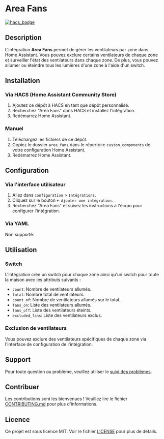 # Area Fans

[![hacs_badge](https://img.shields.io/badge/HACS-Custom-orange.svg)](https://github.com/custom-components/hacs)

## Description

L'intégration **Area Fans** permet de gérer les ventilateurs par zone dans Home Assistant. Vous pouvez exclure certains ventilateurs de chaque zone et surveiller l'état des ventilateurs dans chaque zone. De plus, vous pouvez allumer ou éteindre tous les lumières d'une zone à l'aide d'un switch.

## Installation

### Via HACS (Home Assistant Community Store) 

1. Ajoutez ce dépôt à HACS en tant que dépôt personnalisé.
2. Recherchez "Area Fans" dans HACS et installez l'intégration.
3. Redémarrez Home Assistant.

### Manuel

1. Téléchargez les fichiers de ce dépôt.
2. Copiez le dossier `area_fans` dans le répertoire `custom_components` de votre configuration Home Assistant.
3. Redémarrez Home Assistant.

## Configuration

### Via l'interface utilisateur

1. Allez dans `Configuration` > `Intégrations`.
2. Cliquez sur le bouton `+ Ajouter une intégration`.
3. Recherchez "Area Fans" et suivez les instructions à l'écran pour configurer l'intégration.

### Via YAML

Non supporté.

## Utilisation

### Switch

L'intégration crée un switch pour chaque zone ainsi qu'un switch pour toute la maison avec les attributs suivants :

- `count`: Nombre de ventilateurs allumés.
- `total`: Nombre total de ventilateurs.
- `count_of`: Nombre de ventilateurs allumés sur le total.
- `fans_on`: Liste des ventilateurs allumés.
- `fans_off`: Liste des ventilateurs éteints.
- `excluded_fans`: Liste des ventilateurs exclus.

### Exclusion de ventilateurs

Vous pouvez exclure des ventilateurs spécifiques de chaque zone via l'interface de configuration de l'intégration.

## Support

Pour toute question ou problème, veuillez utiliser le [suivi des problèmes](https://github.com//Nemesis24/area_fans/issues).

## Contribuer

Les contributions sont les bienvenues ! Veuillez lire le fichier [CONTRIBUTING.md](https://github.com//Nemesis24/area_fans/blob/main/CONTRIBUTING.md) pour plus d'informations.

## Licence

Ce projet est sous licence MIT. Voir le fichier [LICENSE](https://github.com//Nemesis24/area_fans/blob/main/LICENSE) pour plus de détails.